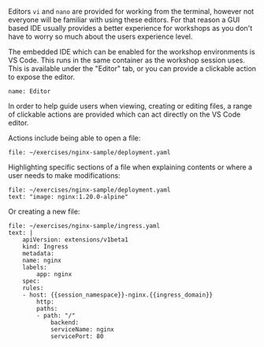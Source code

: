 Editors ``vi`` and ``nano`` are provided for working from the terminal, however not everyone will be familiar with using these editors. For that reason a GUI based IDE usually provides a better experience for workshops as you don't have to worry so much about the users experience level.

The embedded IDE which can be enabled for the workshop environments is VS Code. This runs in the same container as the workshop session uses. This is available under the "Editor" tab, or you can provide a clickable action to expose the editor.

```dashboard:open-dashboard
name: Editor
```

In order to help guide users when viewing, creating or editing files, a range of clickable actions are provided which can act directly on the VS Code editor.

Actions include being able to open a file:

```editor:open-file
file: ~/exercises/nginx-sample/deployment.yaml
```

Highlighting specific sections of a file when explaining contents or where a user needs to make modifications:

```editor:select-matching-text
file: ~/exercises/nginx-sample/deployment.yaml
text: "image: nginx:1.20.0-alpine"
```

Or creating a new file:

```editor:append-lines-to-file
file: ~/exercises/nginx-sample/ingress.yaml
text: |
    apiVersion: extensions/v1beta1
    kind: Ingress
    metadata:
    name: nginx
    labels:
        app: nginx
    spec:
    rules:
    - host: {{session_namespace}}-nginx.{{ingress_domain}}
        http:
        paths:
        - path: "/"
            backend:
            serviceName: nginx
            servicePort: 80
```
